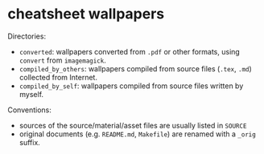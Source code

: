 # cheatsheet wallpapers

Directories:

- `converted`: wallpapers converted from `.pdf` or other formats, using `convert` from `imagemagick`.
- `compiled_by_others`: wallpapers compiled from source files (`.tex`, `.md`) collected from Internet.
- `compiled_by_self`: wallpapers compiled from source files written by myself.

Conventions:

- sources of the source/material/asset files are usually listed in `SOURCE`
- original documents (e.g. `README.md`, `Makefile`) are renamed with a `_orig` suffix.
